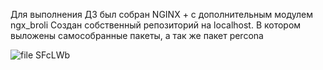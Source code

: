 Для выполнения ДЗ был собран NGINX + с дополнительным модулем ngx_broli
Создан собственный репозиторий на localhost. В котором выложены самособранные пакеты, а так же пакет percona

![file SFcLWb](https://github.com/user-attachments/assets/a31d6b30-cf34-40e4-88b3-80185e91fe0e)
